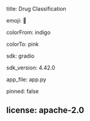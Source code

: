 title: Drug Classification

emoji: 🏢

colorFrom: indigo

colorTo: pink

sdk: gradio

sdk_version: 4.42.0

app_file: app.py

pinned: false

license: apache-2.0
---
